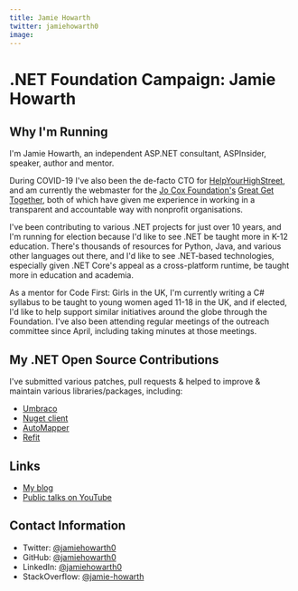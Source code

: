 ```yaml
---
title: Jamie Howarth
twitter: jamiehowarth0
image: 
---
```



# .NET Foundation Campaign: Jamie Howarth

## Why I'm Running
I'm Jamie Howarth, an independent ASP.NET consultant, ASPInsider, speaker, author and mentor.

During COVID-19 I've also been the de-facto CTO for [HelpYourHighStreet](https://helpyourhighstreet.org), and am currently the webmaster for the [Jo Cox Foundation's](https://jocoxfoundation.org) [Great Get Together](https://greatgettogether.org), both of which have given me experience in working in a transparent and accountable way with nonprofit organisations.

I've been contributing to various .NET projects for just over 10 years, and I'm running for election because I'd like to see .NET be taught more in K-12 education. There's thousands of resources for Python, Java, and various other languages out there, and I'd like to see .NET-based technologies, especially given .NET Core's appeal as a cross-platform runtime, be taught more in education and academia.

As a mentor for Code First: Girls in the UK, I'm currently writing a C# syllabus to be taught to young women aged 11-18 in the UK, and if elected, I'd like to help support similar initiatives around the globe through the Foundation. I've also been attending regular meetings of the outreach committee since April, including taking minutes at those meetings.

## My .NET Open Source Contributions
I've submitted various patches, pull requests & helped to improve & maintain various libraries/packages, including:
* [Umbraco](https://github.com/umbraco/Umbraco-CMS)
* [Nuget client](https://github.com/NuGet/NuGet.Client)
* [AutoMapper](https://github.com/AutoMapper/AutoMapper)
* [Refit](https://github.com/reactiveui/refit/)

## Links
* [My blog](https://jamiehowarth.me)
* [Public talks on YouTube](https://www.youtube.com/playlist?list=PLMIaPK41s0Kw2d6EtJw0zzRKBdaJ9e7Zr)

## Contact Information
* Twitter: [@jamiehowarth0](https://twitter.com/jamiehowarth0)
* GitHub: [@jamiehowarth0](https://github.com/jamiehowarth0)
* LinkedIn: [@jamiehowarth0](https://linkedin.com/in/jamiehowarth0)
* StackOverflow: [@jamie-howarth](https://stackoverflow.com/users/418297/jamie-howarth)